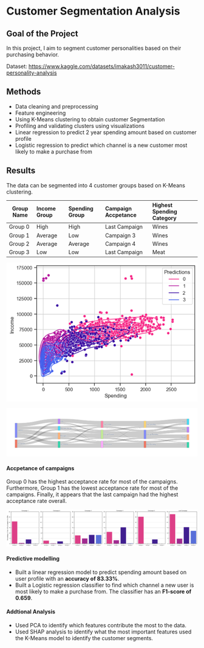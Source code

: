 
# Customer Segmentation Analysis

## Goal of the Project
In this project, I aim to segment customer personalities based on their purchasing behavior. 

Dataset: https://www.kaggle.com/datasets/imakash3011/customer-personality-analysis 

## Methods
- Data cleaning and preprocessing
- Feature engineering
- Using K-Means clustering to obtain customer Segmentation
- Profiling and validating clusters using visualizations
- Linear regression to predict 2 year spending amount based on customer profile
- Logistic regression to predict which channel is a new customer most likely to make a purchase from

## Results
The data can be segmented into 4 customer groups based on K-Means clustering.

| Group Name| Income Group| Spending Group| Campaign Accpetance| Highest Spending Category|
| ------------- |:-------------|:-----|:----|:---|
| Group 0      | High | High | Last Campaign | Wines|
| Group 1      | Average|   Low | Campaign 3| Wines|
| Group 2| Average     |    Average | Campaign 4| Wines|
| Group 3 | Low | Low| Last Campaign | Meat|

![scatterpot showing distribution](./images/fig3.png)

![sankey plot](./images/fig1.png)

#### Accpetance of campaigns
Group 0 has the highest acceptance rate for most of the campaigns. Furthermore, Group 1 has the lowest acceptance rate for most of the campaigns. Finally, it appears that the last campaign had the highest acceptance rate overall.

![campaign plot](./images/fig2.png)

#### Predictive modelling
- Built a linear regression model to predict spending amount based on user profile with an **accuracy of 83.33%**.
- Built a Logistic regression classifier to find which channel a new user is most likely to make a purchase from. The classifier has an **F1-score of 0.659**.

#### Addtional Analysis
- Used PCA to identify which features contribute the most to the data.
- Used SHAP analysis to identify what the most important features used the K-Means model to identify the customer segments.
